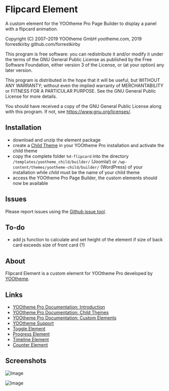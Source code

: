 # Flipcard Element

A custom element for the YOOtheme Pro Page Builder to display a panel with a flipcard animation.

Copyright (C) 2007–2019 YOOtheme GmbH yootheme.com, 2019 forrestkirby github.com/forrestkirby

This program is free software: you can redistribute it and/or modify
it under the terms of the GNU General Public License as published by
the Free Software Foundation, either version 3 of the License, or
(at your option) any later version.

This program is distributed in the hope that it will be useful,
but WITHOUT ANY WARRANTY; without even the implied warranty of
MERCHANTABILITY or FITNESS FOR A PARTICULAR PURPOSE. See the
GNU General Public License for more details.

You should have received a copy of the GNU General Public License
along with this program. If not, see <https://www.gnu.org/licenses/>.

## Installation

- download and unzip the element package
- create a [Child Theme](https://yootheme.com/support/yootheme-pro/joomla/child-themes) in your YOOtheme Pro installation and activate the child theme
- copy the complete folder `hd-flipcard` into the directory `/templates/yootheme_child/builder/` (Joomla!) or `/wp-content/themes/yootheme-child/builder/` (WordPress) of your installation while *child* must be the name of your child theme
- access the YOOtheme Pro Page Builder, the custom elements should now be available

## Issues

Please report issues using the [Github issue tool](../../issues).

## To-do

- add js function to calculate and set height of the element if size of back card exceeds size of front card (?)

## About

Flipcard Element is a custom element for YOOtheme Pro developed by [YOOtheme](https://yootheme.com).

## Links

- [YOOtheme Pro Documentation: Introduction](https://yootheme.com/support/yootheme-pro/joomla/introduction)
- [YOOtheme Pro Documentation: Child Themes](https://yootheme.com/support/yootheme-pro/joomla/child-themes)
- [YOOtheme Pro Documentation: Custom Elements](https://yootheme.com/support/yootheme-pro/joomla/custom-elements)
- [YOOtheme Support](https://yootheme.com/support)
- [Toggle Element](https://github.com/forrestkirby/toggle-element)
- [Progress Element](https://github.com/forrestkirby/progress-element)
- [Timeline Element](https://github.com/forrestkirby/timeline-element)
- [Counter Element](https://github.com/forrestkirby/counter-element)

## Screenshots

![Image](https://pionte.ch/yootheme/max/images/tutorial-flipcard-2.jpg)

![Image](https://pionte.ch/yootheme/max/images/tutorial-flipcard-3.jpg)
